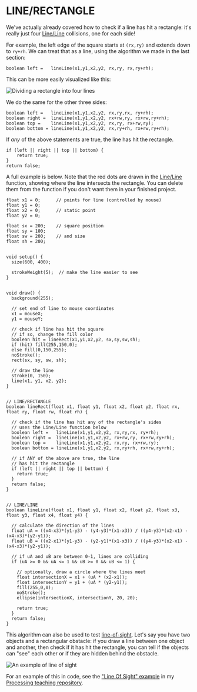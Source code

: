 # LINE/RECTANGLE  
We've actually already covered how to check if a line has hit a rectangle: it's really just four [Line/Line](line-line.php) collisions, one for each side!

For example, the left edge of the square starts at `(rx,ry)` and extends down to `ry+rh`. We can treat that as a line, using the algorithm we made in the last section:

	boolean left =   lineLine(x1,y1,x2,y2, rx,ry, rx,ry+rh);

This can be more easily visualized like this:

![Dividing a rectangle into four lines](images/line-rect.jpg)

We do the same for the other three sides:

	boolean left =   lineLine(x1,y1,x2,y2, rx,ry,rx, ry+rh);
  	boolean right =  lineLine(x1,y1,x2,y2, rx+rw,ry, rx+rw,ry+rh);
  	boolean top =    lineLine(x1,y1,x2,y2, rx,ry, rx+rw,ry);
  	boolean bottom = lineLine(x1,y1,x2,y2, rx,ry+rh, rx+rw,ry+rh);

If *any* of the above statements are true, the line has hit the rectangle.

	if (left || right || top || bottom) {
		return true;
	}
	return false;

A full example is below. Note that the red dots are drawn in the [Line/Line](line-line.php) function, showing where the line intersects the rectangle. You can delete them from the function if you don't want them in your finished project.

	float x1 = 0;      // points for line (controlled by mouse)
	float y1 = 0;
	float x2 = 0;      // static point
	float y2 = 0;

	float sx = 200;    // square position
	float sy = 100;
	float sw = 200;    // and size
	float sh = 200;


	void setup() {
	  size(600, 400);

	  strokeWeight(5);  // make the line easier to see
	}


	void draw() {
	  background(255);
	  
	  // set end of line to mouse coordinates
	  x1 = mouseX;
	  y1 = mouseY;

	  // check if line has hit the square
	  // if so, change the fill color
	  boolean hit = lineRect(x1,y1,x2,y2, sx,sy,sw,sh);
	  if (hit) fill(255,150,0);
	  else fill(0,150,255);
	  noStroke();
	  rect(sx, sy, sw, sh);

	  // draw the line
	  stroke(0, 150);
	  line(x1, y1, x2, y2);
	}


	// LINE/RECTANGLE
	boolean lineRect(float x1, float y1, float x2, float y2, float rx, float ry, float rw, float rh) {
	  
	  // check if the line has hit any of the rectangle's sides
	  // uses the Line/Line function below
	  boolean left =   lineLine(x1,y1,x2,y2, rx,ry,rx, ry+rh);
	  boolean right =  lineLine(x1,y1,x2,y2, rx+rw,ry, rx+rw,ry+rh);
	  boolean top =    lineLine(x1,y1,x2,y2, rx,ry, rx+rw,ry);
	  boolean bottom = lineLine(x1,y1,x2,y2, rx,ry+rh, rx+rw,ry+rh);
	  
	  // if ANY of the above are true, the line 
	  // has hit the rectangle
	  if (left || right || top || bottom) {
	    return true;
	  }
	  return false;
	}


	// LINE/LINE
	boolean lineLine(float x1, float y1, float x2, float y2, float x3, float y3, float x4, float y4) {

	  // calculate the direction of the lines
	  float uA = ((x4-x3)*(y1-y3) - (y4-y3)*(x1-x3)) / ((y4-y3)*(x2-x1) - (x4-x3)*(y2-y1));
	  float uB = ((x2-x1)*(y1-y3) - (y2-y1)*(x1-x3)) / ((y4-y3)*(x2-x1) - (x4-x3)*(y2-y1));

	  // if uA and uB are between 0-1, lines are colliding
	  if (uA >= 0 && uA <= 1 && uB >= 0 && uB <= 1) {

	    // optionally, draw a circle where the lines meet
	    float intersectionX = x1 + (uA * (x2-x1));
	    float intersectionY = y1 + (uA * (y2-y1));
	    fill(255,0,0);
	    noStroke();
	    ellipse(intersectionX, intersectionY, 20, 20);

	    return true;
	  }
	  return false;
	}

This algorithm can also be used to test [line-of-sight](http://en.wikipedia.org/wiki/Line_of_sight_%28gaming%29). Let's say you have two objects and a rectangular obstacle: if you draw a line between one object and another, then check if it has hit the rectangle, you can tell if the objects can "see" each other or if they are hidden behind the obstacle.

![An example of line of sight](images/line-of-sight.jpg)

For an example of this in code, see the ["Line Of Sight" example](https://github.com/jeffThompson/ProcessingTeachingSketches/blob/master/InteractionAndGames/LineOfSight/LineOfSight.pde) in my [Processing teaching repository](https://github.com/jeffThompson/ProcessingTeachingSketches).